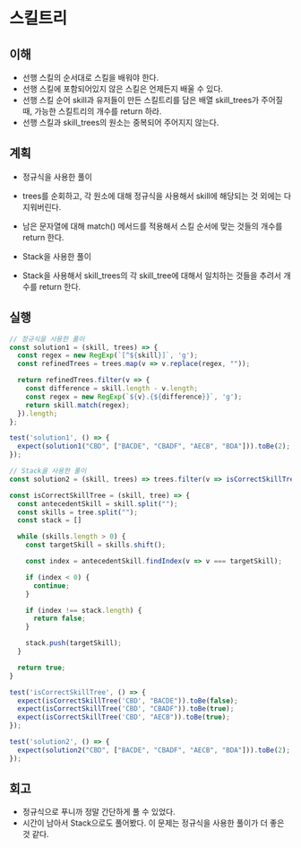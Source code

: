 # 스킬트리

## 이해

- 선행 스킬의 순서대로 스킬을 배워야 한다.
- 선행 스킬에 포함되어있지 않은 스킬은 언제든지 배울 수 있다.
- 선행 스킬 순어 skill과 유저들이 만든 스킬트리를 담은 배열 skill_trees가 주어질 때, 가능한 스킬트리의 개수를 return 하라.
- 선행 스킬과 skill_trees의 원소는 중복되어 주어지지 않는다.

## 계획

- 정규식을 사용한 풀이
- trees를 순회하고, 각 원소에 대해 정규식을 사용해서 skill에 해당되는 것 외에는 다 지워버린다.
- 남은 문자열에 대해 match() 메서드를 적용해서 스킬 순서에 맞는 것들의 개수를 return 한다.

- Stack을 사용한 풀이
- Stack을 사용해서 skill_trees의 각 skill_tree에 대해서 일치하는 것들을 추려서 개수를 return 한다.

## 실행

```javascript
// 정규식을 사용한 풀이
const solution1 = (skill, trees) => {
  const regex = new RegExp(`[^${skill}]`, 'g');
  const refinedTrees = trees.map(v => v.replace(regex, ""));

  return refinedTrees.filter(v => {
    const difference = skill.length - v.length;
    const regex = new RegExp(`${v}.{${difference}}`, 'g');
    return skill.match(regex);
  }).length;
};

test('solution1', () => {
  expect(solution1("CBD", ["BACDE", "CBADF", "AECB", "BDA"])).toBe(2);
});
```

```javascript
// Stack을 사용한 풀이
const solution2 = (skill, trees) => trees.filter(v => isCorrectSkillTree(skill, v)).length;

const isCorrectSkillTree = (skill, tree) => {
  const antecedentSkill = skill.split("");
  const skills = tree.split("");
  const stack = []

  while (skills.length > 0) {
    const targetSkill = skills.shift();

    const index = antecedentSkill.findIndex(v => v === targetSkill);

    if (index < 0) {
      continue;
    }

    if (index !== stack.length) {
      return false;
    }

    stack.push(targetSkill);
  }

  return true;
}

test('isCorrectSkillTree', () => {
  expect(isCorrectSkillTree('CBD', "BACDE")).toBe(false);
  expect(isCorrectSkillTree('CBD', "CBADF")).toBe(true);
  expect(isCorrectSkillTree('CBD', "AECB")).toBe(true);
});

test('solution2', () => {
  expect(solution2("CBD", ["BACDE", "CBADF", "AECB", "BDA"])).toBe(2);
});
```

## 회고

- 정규식으로 푸니까 정말 간단하게 풀 수 있었다.
- 시간이 남아서 Stack으로도 풀어봤다. 이 문제는 정규식을 사용한 풀이가 더 좋은 것 같다.
